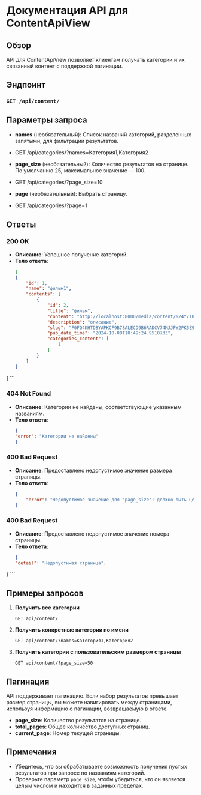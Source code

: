 # Документация API для ContentApiView

## Обзор
API для ContentApiView позволяет клиентам получать категории и их связанный контент с поддержкой пагинации.

## Эндпоинт
### `GET /api/content/`

## Параметры запроса

- **names** (необязательный): Список названий категорий, разделенных запятыми, для фильтрации результатов.
- GET /api/categories/?names=Категория1,Категория2

- **page_size** (необязательный): Количество результатов на странице. По умолчанию 25, максимальное значение — 100.
- GET /api/categories/?page_size=10

- **page** (необязательный): Выбрать страницу.
- GET /api/categories/?page=1

## Ответы

### 200 OK
- **Описание**: Успешное получение категорий.
- **Тело ответа**:
    ```json
    [
    {
        "id": 1,
        "name": "фильм1",
        "contents": [
            {
                "id": 2,
                "title": "фильм",
                "content": "http://localhost:8000/media/content/%24Y/10/08/2024-10-07_15-39-10.png",
                "description": "описание",
                "slug": "F0FQ4KHTD8YAPKCF9B78ALECD9B6RADCV74MJJFY2PK5Z9SYD18ZX13C8OQ6GSSYGUDK1SZDKZIV1LJSU9B11ITN3RBGUV16UOXR5VWJXMMCBMFY1JUN174IF7XF8N3FK4A6JRMAP1J0SNUPNTXSE3",
                "pub_date_time": "2024-10-08T18:49:24.951073Z",
                "categories_content": [
                    1
                ]
            }
        ]
    }
]
    ```

### 404 Not Found
- **Описание**: Категории не найдены, соответствующие указанным названиям.
- **Тело ответа**:
    ```json
    {
    "error": "Категории не найдены"
    }
    ```

### 400 Bad Request
- **Описание**: Предоставлено недопустимое значение размера страницы.
- **Тело ответа**:
    ```json
    {
        "error": "Недопустимое значение для 'page_size': должно быть целым числом."
    }
    ```
  
### 400 Bad Request
- **Описание**: Предоставлено недопустимое значение номера страницы.
- **Тело ответа**:
    ```json
  {
    "detail": "Недопустимая страница".
}
    ```

## Примеры запросов

1. **Получить все категории**
    ```http
    GET api/content/
    ```

2. **Получить конкретные категории по имени**
    ```http
    GET api/content/?names=Категория1,Категория2
    ```

3. **Получить категории с пользовательским размером страницы**
    ```http
    GET api/content/?page_size=50
    ```

## Пагинация
API поддерживает пагинацию. Если набор результатов превышает размер страницы, вы можете навигировать между страницами, 
используя информацию о пагинации, возвращаемую в ответе.

- **page_size**: Количество результатов на странице.
- **total_pages**: Общее количество доступных страниц.
- **current_page**: Номер текущей страницы.

## Примечания
- Убедитесь, что вы обрабатываете возможность получения пустых результатов при запросе по названиям категорий.
- Проверьте параметр `page_size`, чтобы убедиться, что он является целым числом и находится в заданных пределах.